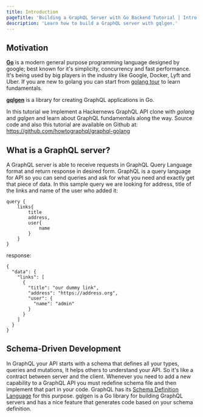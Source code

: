 ```yaml
---
title: Introduction
pageTitle: 'Building a GraphQL Server with Go Backend Tutorial | Intro'
description: 'Learn how to build a GraphQL server with gqlgen.'
---
```


## Motivation <a name="motivation"></a>

[**Go**](https://golang.org/) is a modern general purpose programming language
designed by google; best known for it's simplicity, concurrency and fast
performance. It's being used by big players in the industry like Google, Docker,
Lyft and Uber. If you are new to golang you can start from
[golang tour](https://tour.golang.org/) to learn fundamentals.

[**gqlgen**](https://gqlgen.com/) is a library for creating GraphQL applications
in Go.

In this tutorial we Implement a Hackernews GraphQL API clone with _golang_ and
_gqlgen_ and learn about GraphQL fundamentals along the way. Source code and
also this tutorial are available on Github at:
https://github.com/howtographql/graphql-golang

## What is a GraphQL server? <a name="what-is-a-graphql-server"></a>

A GraphQL server is able to receive requests in GraphQL Query Language format
and return response in desired form. GraphQL is a query language for API so you
can send queries and ask for what you need and exactly get that piece of data.
In this sample query we are looking for address, title of the links and name of
the user who added it:

```
query {
	links{
    	title
    	address,
    	user{
      		name
    	}
  	}
}
```

response:

```
{
  "data": {
    "links": [
      {
        "title": "our dummy link",
        "address": "https://address.org",
        "user": {
          "name": "admin"
        }
      }
    ]
  }
}
```

## Schema-Driven Development <a name="schema-driven-development"></a>

In GraphQL your API starts with a schema that defines all your types, queries
and mutations, It helps others to understand your API. So it's like a contract
between server and the client. Whenever you need to add a new capability to a
GraphQL API you must redefine schema file and then implement that part in your
code. GraphQL has its
[Schema Definition Language](http://graphql.org/learn/schema/) for this purpose.
gqlgen is a Go library for building GraphQL servers and has a nice feature that
generates code based on your schema definition.
